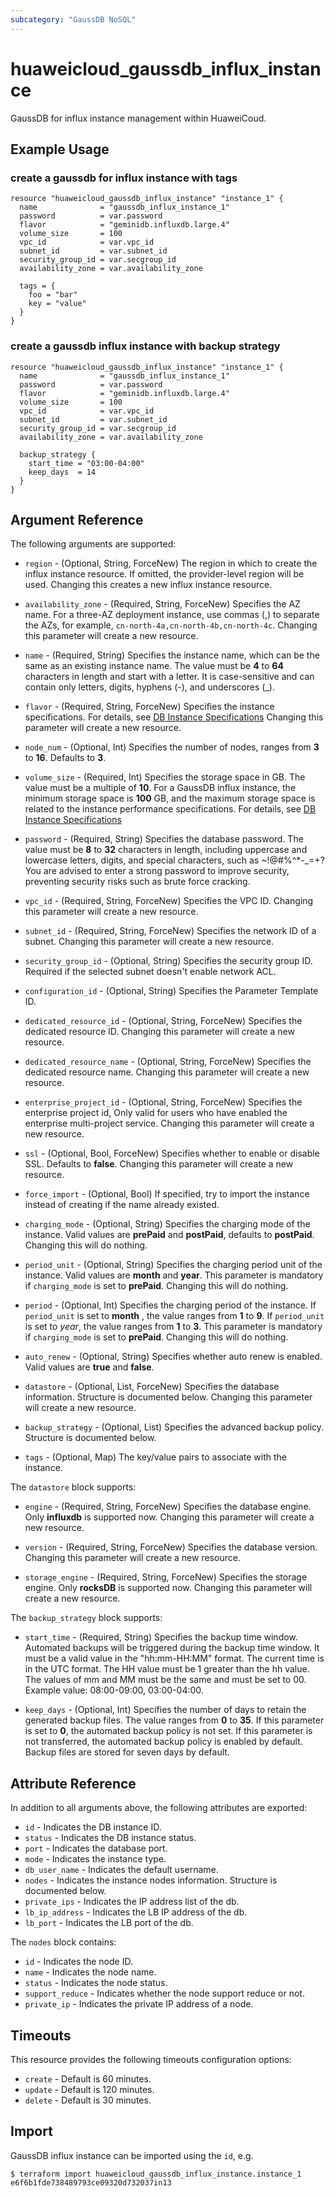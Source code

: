 ```yaml
---
subcategory: "GaussDB NoSQL"
---
```


# huaweicloud_gaussdb_influx_instance

GaussDB for influx instance management within HuaweiCoud.

## Example Usage

### create a gaussdb for influx instance with tags

```hcl
resource "huaweicloud_gaussdb_influx_instance" "instance_1" {
  name              = "gaussdb_influx_instance_1"
  password          = var.password
  flavor            = "geminidb.influxdb.large.4"
  volume_size       = 100
  vpc_id            = var.vpc_id
  subnet_id         = var.subnet_id
  security_group_id = var.secgroup_id
  availability_zone = var.availability_zone

  tags = {
    foo = "bar"
    key = "value"
  }
}
```

### create a gaussdb influx instance with backup strategy

```hcl
resource "huaweicloud_gaussdb_influx_instance" "instance_1" {
  name              = "gaussdb_influx_instance_1"
  password          = var.password
  flavor            = "geminidb.influxdb.large.4"
  volume_size       = 100
  vpc_id            = var.vpc_id
  subnet_id         = var.subnet_id
  security_group_id = var.secgroup_id
  availability_zone = var.availability_zone

  backup_strategy {
    start_time = "03:00-04:00"
    keep_days  = 14
  }
}
```

## Argument Reference

The following arguments are supported:

* `region` - (Optional, String, ForceNew) The region in which to create the influx instance resource. If omitted, the
  provider-level region will be used. Changing this creates a new influx instance resource.

* `availability_zone` - (Required, String, ForceNew) Specifies the AZ name. For a three-AZ deployment instance,
  use commas (,) to separate the AZs, for example, `cn-north-4a,cn-north-4b,cn-north-4c`.
  Changing this parameter will create a new resource.

* `name` - (Required, String) Specifies the instance name, which can be the same as an existing instance name. The
  value must be **4** to **64** characters in length and start with a letter. It is case-sensitive and can contain only
  letters, digits, hyphens (-), and underscores (_).

* `flavor` - (Required, String, ForceNew) Specifies the instance specifications. For details,
  see [DB Instance Specifications](https://support.huaweicloud.com/intl/en-us/influxug-nosql/nosql_05_0045.html)
  Changing this parameter will create a new resource.

* `node_num` - (Optional, Int) Specifies the number of nodes, ranges from **3** to **16**. Defaults to **3**.

* `volume_size` - (Required, Int) Specifies the storage space in GB. The value must be a multiple of **10**. For a
  GaussDB influx instance, the minimum storage space is **100** GB, and the maximum storage space is related to the
  instance performance specifications. For details,
  see [DB Instance Specifications](https://support.huaweicloud.com/intl/en-us/influxug-nosql/nosql_05_0045.html)

* `password` - (Required, String) Specifies the database password. The value must be **8** to **32** characters in
  length, including uppercase and lowercase letters, digits, and special characters, such as ~!@#%^*-_=+? You are
  advised to enter a strong password to improve security, preventing security risks such as brute force cracking.

* `vpc_id` - (Required, String, ForceNew) Specifies the VPC ID. Changing this parameter will create a new resource.

* `subnet_id` - (Required, String, ForceNew) Specifies the network ID of a subnet. Changing this parameter will create
  a new resource.

* `security_group_id` - (Optional, String) Specifies the security group ID. Required if the selected subnet doesn't
  enable network ACL.

* `configuration_id` - (Optional, String) Specifies the Parameter Template ID.

* `dedicated_resource_id` - (Optional, String, ForceNew) Specifies the dedicated resource ID. Changing this parameter
  will create a new resource.

* `dedicated_resource_name` - (Optional, String, ForceNew) Specifies the dedicated resource name. Changing this
  parameter will create a new resource.

* `enterprise_project_id` - (Optional, String, ForceNew) Specifies the enterprise project id, Only valid for users who
  have enabled the enterprise multi-project service. Changing this parameter will create a new resource.

* `ssl` - (Optional, Bool, ForceNew) Specifies whether to enable or disable SSL. Defaults to **false**. Changing this
  parameter will create a new resource.

* `force_import` - (Optional, Bool) If specified, try to import the instance instead of creating if the name already
  existed.

* `charging_mode` - (Optional, String) Specifies the charging mode of the instance. Valid values are **prePaid**
  and **postPaid**, defaults to **postPaid**. Changing this will do nothing.

* `period_unit` - (Optional, String) Specifies the charging period unit of the instance.
  Valid values are **month** and **year**. This parameter is mandatory if `charging_mode` is set to **prePaid**.
  Changing this will do nothing.

* `period` - (Optional, Int) Specifies the charging period of the instance.
  If `period_unit` is set to **month** , the value ranges from **1** to **9**. If `period_unit` is set to *year*, the
  value ranges from **1** to **3**. This parameter is mandatory if `charging_mode` is set to **prePaid**. Changing this
  will do nothing.

* `auto_renew` - (Optional, String) Specifies whether auto renew is enabled.
  Valid values are **true** and **false**.

* `datastore` - (Optional, List, ForceNew) Specifies the database information. Structure is documented below. Changing
  this parameter will create a new resource.

* `backup_strategy` - (Optional, List) Specifies the advanced backup policy. Structure is documented below.

* `tags` - (Optional, Map) The key/value pairs to associate with the instance.

The `datastore` block supports:

* `engine` - (Required, String, ForceNew) Specifies the database engine. Only **influxdb** is supported now.
  Changing this parameter will create a new resource.

* `version` - (Required, String, ForceNew) Specifies the database version.
  Changing this parameter will create a new resource.

* `storage_engine` - (Required, String, ForceNew) Specifies the storage engine. Only **rocksDB** is supported now.
  Changing this parameter will create a new resource.

The `backup_strategy` block supports:

* `start_time` - (Required, String) Specifies the backup time window. Automated backups will be triggered during the
  backup time window. It must be a valid value in the "hh:mm-HH:MM" format. The current time is in the UTC format. The
  HH value must be 1 greater than the hh value. The values of mm and MM must be the same and must be set to 00. Example
  value: 08:00-09:00, 03:00-04:00.

* `keep_days` - (Optional, Int) Specifies the number of days to retain the generated backup files. The value ranges from
  **0** to **35**. If this parameter is set to **0**, the automated backup policy is not set. If this parameter is not
  transferred, the automated backup policy is enabled by default. Backup files are stored for seven days by default.

## Attribute Reference

In addition to all arguments above, the following attributes are exported:

* `id` - Indicates the DB instance ID.
* `status` - Indicates the DB instance status.
* `port` - Indicates the database port.
* `mode` - Indicates the instance type.
* `db_user_name` - Indicates the default username.
* `nodes` - Indicates the instance nodes information. Structure is documented below.
* `private_ips` - Indicates the IP address list of the db.
* `lb_ip_address` - Indicates the LB IP address of the db.
* `lb_port` - Indicates the LB port of the db.

The `nodes` block contains:

* `id` - Indicates the node ID.
* `name` - Indicates the node name.
* `status` - Indicates the node status.
* `support_reduce` - Indicates whether the node support reduce or not.
* `private_ip` - Indicates the private IP address of a node.

## Timeouts

This resource provides the following timeouts configuration options:

* `create` - Default is 60 minutes.
* `update` - Default is 120 minutes.
* `delete` - Default is 30 minutes.

## Import

GaussDB influx instance can be imported using the `id`, e.g.

```
$ terraform import huaweicloud_gaussdb_influx_instance.instance_1 e6f6b1fde738489793ce09320d732037in13
```
